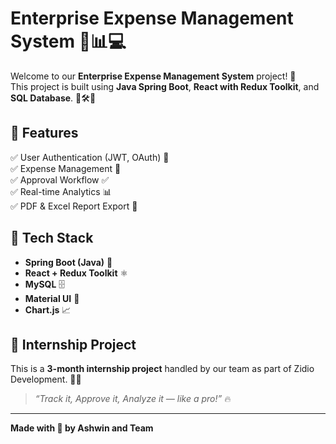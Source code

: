 # Enterprise Expense Management System 💸📊💻

Welcome to our **Enterprise Expense Management System** project! 🚀  
This project is built using **Java Spring Boot**, **React with Redux Toolkit**, and **SQL Database**. 🎨🛠️💾  

## 📌 Features  
✅ User Authentication (JWT, OAuth) 🔐  
✅ Expense Management 💼  
✅ Approval Workflow ✅  
✅ Real-time Analytics 📊  
✅ PDF & Excel Report Export 📝  

## 🚀 Tech Stack  
- **Spring Boot (Java)** 🌱  
- **React + Redux Toolkit** ⚛️  
- **MySQL** 🗄️  
- **Material UI** 🎨  
- **Chart.js** 📈  

## 📅 Internship Project  
This is a **3-month internship project** handled by our team as part of Zidio Development. 🏢✨

> _“Track it, Approve it, Analyze it — like a pro!”_ 🔥  

---

**Made with 💙 by Ashwin and Team**
